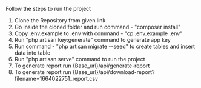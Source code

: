 Follow the steps to run the project
1. Clone the Repository from given link
2. Go inside the cloned folder and run command - "composer install"
3. Copy .env.example to .env with command - "cp .env.example .env"
4. Run "php artisan key:generate" command to generate app key
5. Run command - "php artisan migrate --seed" to create tables and insert data into table
6. Run "php artisan serve" command to run the project
7. To generate report run {Base_url}/api/generate-report
8. To generate report run {Base_url}/api/download-report?filename=1664022751_report.csv